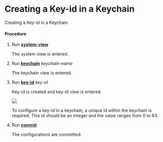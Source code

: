 Creating a Key-id in a Keychain
===============================

Creating a Key-id in a Keychain

#### Procedure

1. Run [**system-view**](cmdqueryname=system-view)
   
   
   
   The system view is entered.
2. Run [**keychain**](cmdqueryname=keychain) *keychain-name*
   
   
   
   The keychain view is entered.
3. Run [**key-id**](cmdqueryname=key-id) *key-id*
   
   
   
   Key-id is created and key-id view is entered.
   
   ![](../../../../public_sys-resources/note_3.0-en-us.png) 
   
   To configure a key-id in a keychain, a unique
   id within the keychain is required. This id should be an integer and
   the value ranges from 0 to 63.
4. Run [**commit**](cmdqueryname=commit)
   
   
   
   The configurations are
   committed.